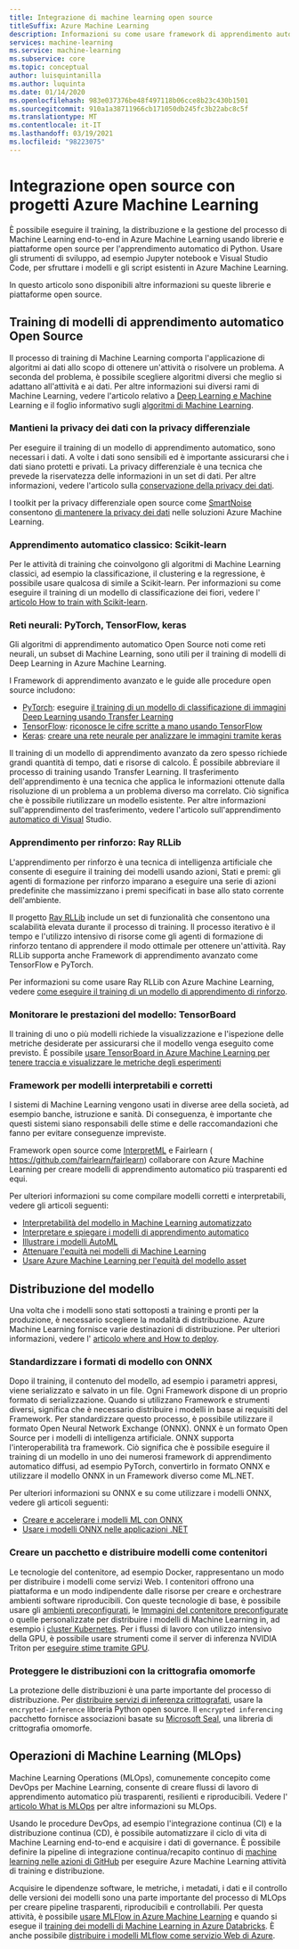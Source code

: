 ```yaml
---
title: Integrazione di machine learning open source
titleSuffix: Azure Machine Learning
description: Informazioni su come usare framework di apprendimento automatico Python open source per eseguire il training, la distribuzione e la gestione di soluzioni di Machine Learning end-to-end in Azure Machine Learning.
services: machine-learning
ms.service: machine-learning
ms.subservice: core
ms.topic: conceptual
author: luisquintanilla
ms.author: luquinta
ms.date: 01/14/2020
ms.openlocfilehash: 983e037376be48f497118b06cce8b23c430b1501
ms.sourcegitcommit: 910a1a38711966cb171050db245fc3b22abc8c5f
ms.translationtype: MT
ms.contentlocale: it-IT
ms.lasthandoff: 03/19/2021
ms.locfileid: "98223075"
---
```

# <a name="open-source-integration-with-azure-machine-learning-projects"></a>Integrazione open source con progetti Azure Machine Learning

È possibile eseguire il training, la distribuzione e la gestione del processo di Machine Learning end-to-end in Azure Machine Learning usando librerie e piattaforme open source per l'apprendimento automatico di Python.  Usare gli strumenti di sviluppo, ad esempio Jupyter notebook e Visual Studio Code, per sfruttare i modelli e gli script esistenti in Azure Machine Learning.  

In questo articolo sono disponibili altre informazioni su queste librerie e piattaforme open source.

## <a name="train-open-source-machine-learning-models"></a>Training di modelli di apprendimento automatico Open Source

Il processo di training di Machine Learning comporta l'applicazione di algoritmi ai dati allo scopo di ottenere un'attività o risolvere un problema. A seconda del problema, è possibile scegliere algoritmi diversi che meglio si adattano all'attività e ai dati. Per altre informazioni sui diversi rami di Machine Learning, vedere l'articolo relativo a [Deep Learning e Machine](./concept-deep-learning-vs-machine-learning.md) Learning e il foglio informativo sugli [algoritmi di Machine Learning](algorithm-cheat-sheet.md).

### <a name="preserve-data-privacy-using-differential-privacy"></a>Mantieni la privacy dei dati con la privacy differenziale

Per eseguire il training di un modello di apprendimento automatico, sono necessari i dati. A volte i dati sono sensibili ed è importante assicurarsi che i dati siano protetti e privati. La privacy differenziale è una tecnica che prevede la riservatezza delle informazioni in un set di dati. Per altre informazioni, vedere l'articolo sulla [conservazione della privacy dei dati](concept-differential-privacy.md). 

I toolkit per la privacy differenziale open source come [SmartNoise](https://github.com/opendifferentialprivacy/smartnoise-core-python) consentono [di mantenere la privacy dei dati](how-to-differential-privacy.md) nelle soluzioni Azure Machine Learning.

### <a name="classical-machine-learning-scikit-learn"></a>Apprendimento automatico classico: Scikit-learn

Per le attività di training che coinvolgono gli algoritmi di Machine Learning classici, ad esempio la classificazione, il clustering e la regressione, è possibile usare qualcosa di simile a Scikit-learn. Per informazioni su come eseguire il training di un modello di classificazione dei fiori, vedere l' [articolo How to train with Scikit-learn](how-to-train-scikit-learn.md).

### <a name="neural-networks-pytorch-tensorflow-keras"></a>Reti neurali: PyTorch, TensorFlow, keras

Gli algoritmi di apprendimento automatico Open Source noti come reti neurali, un subset di Machine Learning, sono utili per il training di modelli di Deep Learning in Azure Machine Learning.

I Framework di apprendimento avanzato e le guide alle procedure open source includono:

 *  [PyTorch](https://github.com/pytorch/pytorch): eseguire [il training di un modello di classificazione di immagini Deep Learning usando Transfer Learning](how-to-train-pytorch.md) 
 *  [TensorFlow](https://github.com/tensorflow/tensorflow): [riconosce le cifre scritte a mano usando TensorFlow](how-to-train-tensorflow.md)
 *  [Keras](https://github.com/keras-team/keras): [creare una rete neurale per analizzare le immagini tramite keras](how-to-train-keras.md)

Il training di un modello di apprendimento avanzato da zero spesso richiede grandi quantità di tempo, dati e risorse di calcolo. È possibile abbreviare il processo di training usando Transfer Learning. Il trasferimento dell'apprendimento è una tecnica che applica le informazioni ottenute dalla risoluzione di un problema a un problema diverso ma correlato. Ciò significa che è possibile riutilizzare un modello esistente. Per altre informazioni sull'apprendimento del trasferimento, vedere l'articolo sull'apprendimento [automatico di Visual](concept-deep-learning-vs-machine-learning.md#what-is-transfer-learning) Studio.

### <a name="reinforcement-learning-ray-rllib"></a>Apprendimento per rinforzo: Ray RLLib

L'apprendimento per rinforzo è una tecnica di intelligenza artificiale che consente di eseguire il training dei modelli usando azioni, Stati e premi: gli agenti di formazione per rinforzo imparano a eseguire una serie di azioni predefinite che massimizzano i premi specificati in base allo stato corrente dell'ambiente. 

Il progetto [Ray RLLib](https://github.com/ray-project/ray) include un set di funzionalità che consentono una scalabilità elevata durante il processo di training. Il processo iterativo è il tempo e l'utilizzo intensivo di risorse come gli agenti di formazione di rinforzo tentano di apprendere il modo ottimale per ottenere un'attività.  Ray RLLib supporta anche Framework di apprendimento avanzato come TensorFlow e PyTorch.  

Per informazioni su come usare Ray RLLib con Azure Machine Learning, vedere [come eseguire il training di un modello di apprendimento di rinforzo](how-to-use-reinforcement-learning.md).

### <a name="monitor-model-performance-tensorboard"></a>Monitorare le prestazioni del modello: TensorBoard

Il training di uno o più modelli richiede la visualizzazione e l'ispezione delle metriche desiderate per assicurarsi che il modello venga eseguito come previsto. È possibile [usare TensorBoard in Azure Machine Learning per tenere traccia e visualizzare le metriche degli esperimenti](./how-to-monitor-tensorboard.md)

### <a name="frameworks-for-interpretable-and-fair-models"></a>Framework per modelli interpretabili e corretti

I sistemi di Machine Learning vengono usati in diverse aree della società, ad esempio banche, istruzione e sanità. Di conseguenza, è importante che questi sistemi siano responsabili delle stime e delle raccomandazioni che fanno per evitare conseguenze impreviste.

Framework open source come [InterpretML](https://github.com/interpretml/interpret/) e Fairlearn ( https://github.com/fairlearn/fairlearn) collaborare con Azure Machine Learning per creare modelli di apprendimento automatico più trasparenti ed equi.

Per ulteriori informazioni su come compilare modelli corretti e interpretabili, vedere gli articoli seguenti:

- [Interpretabilità del modello in Machine Learning automatizzato](how-to-machine-learning-interpretability.md)
- [Interpretare e spiegare i modelli di apprendimento automatico](how-to-machine-learning-interpretability-aml.md)
- [Illustrare i modelli AutoML](how-to-machine-learning-interpretability-automl.md)
- [Attenuare l'equità nei modelli di Machine Learning](concept-fairness-ml.md)
- [Usare Azure Machine Learning per l'equità del modello asset](how-to-machine-learning-fairness-aml.md)

## <a name="model-deployment"></a>Distribuzione del modello

Una volta che i modelli sono stati sottoposti a training e pronti per la produzione, è necessario scegliere la modalità di distribuzione. Azure Machine Learning fornisce varie destinazioni di distribuzione. Per ulteriori informazioni, vedere l' [articolo where and How to deploy](./how-to-deploy-and-where.md).

### <a name="standardize-model-formats-with-onnx"></a>Standardizzare i formati di modello con ONNX

Dopo il training, il contenuto del modello, ad esempio i parametri appresi, viene serializzato e salvato in un file. Ogni Framework dispone di un proprio formato di serializzazione. Quando si utilizzano Framework e strumenti diversi, significa che è necessario distribuire i modelli in base ai requisiti del Framework. Per standardizzare questo processo, è possibile utilizzare il formato Open Neural Network Exchange (ONNX). ONNX è un formato Open Source per i modelli di intelligenza artificiale. ONNX supporta l'interoperabilità tra framework. Ciò significa che è possibile eseguire il training di un modello in uno dei numerosi framework di apprendimento automatico diffusi, ad esempio PyTorch, convertirlo in formato ONNX e utilizzare il modello ONNX in un Framework diverso come ML.NET.

Per ulteriori informazioni su ONNX e su come utilizzare i modelli ONNX, vedere gli articoli seguenti:

- [Creare e accelerare i modelli ML con ONNX](concept-onnx.md)
- [Usare i modelli ONNX nelle applicazioni .NET](how-to-use-automl-onnx-model-dotnet.md)

### <a name="package-and-deploy-models-as-containers"></a>Creare un pacchetto e distribuire modelli come contenitori

Le tecnologie del contenitore, ad esempio Docker, rappresentano un modo per distribuire i modelli come servizi Web. I contenitori offrono una piattaforma e un modo indipendente dalle risorse per creare e orchestrare ambienti software riproducibili. Con queste tecnologie di base, è possibile usare gli [ambienti preconfigurati](./how-to-use-environments.md), le [Immagini del contenitore preconfigurate](./how-to-deploy-custom-docker-image.md) o quelle personalizzate per distribuire i modelli di Machine Learning in, ad esempio i [cluster Kubernetes](./how-to-deploy-azure-kubernetes-service.md?tabs=python). Per i flussi di lavoro con utilizzo intensivo della GPU, è possibile usare strumenti come il server di inferenza NVIDIA Triton per [eseguire stime tramite GPU](how-to-deploy-with-triton.md?tabs=python).

### <a name="secure-deployments-with-homomorphic-encryption"></a>Proteggere le distribuzioni con la crittografia omomorfe

La protezione delle distribuzioni è una parte importante del processo di distribuzione. Per [distribuire servizi di inferenza crittografati](how-to-homomorphic-encryption-seal.md), usare la `encrypted-inference` libreria Python open source. Il `encrypted inferencing` pacchetto fornisce associazioni basate su [Microsoft Seal](https://github.com/Microsoft/SEAL), una libreria di crittografia omomorfe.

## <a name="machine-learning-operations-mlops"></a>Operazioni di Machine Learning (MLOps)

Machine Learning Operations (MLOps), comunemente concepito come DevOps per Machine Learning, consente di creare flussi di lavoro di apprendimento automatico più trasparenti, resilienti e riproducibili. Vedere l' [articolo What is MLOps](./concept-model-management-and-deployment.md) per altre informazioni su MLOps. 

Usando le procedure DevOps, ad esempio l'integrazione continua (CI) e la distribuzione continua (CD), è possibile automatizzare il ciclo di vita di Machine Learning end-to-end e acquisire i dati di governance. È possibile definire la pipeline di integrazione continua/recapito continuo di [machine learning nelle azioni di GitHub](./how-to-github-actions-machine-learning.md) per eseguire Azure Machine Learning attività di training e distribuzione. 

Acquisire le dipendenze software, le metriche, i metadati, i dati e il controllo delle versioni dei modelli sono una parte importante del processo di MLOps per creare pipeline trasparenti, riproducibili e controllabili. Per questa attività, è possibile [usare MLFlow in Azure Machine Learning](how-to-use-mlflow.md) e quando si esegue il [training dei modelli di Machine Learning in Azure Databricks](./how-to-use-mlflow-azure-databricks.md). È anche possibile [distribuire i modelli MLflow come servizio Web di Azure](how-to-deploy-mlflow-models.md). 
